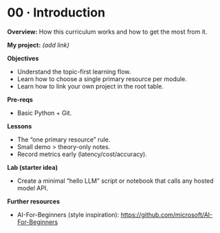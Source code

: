 # 00 · Introduction

**Overview:** How this curriculum works and how to get the most from it.

**My project:** *(add link)*

**Objectives**
- Understand the topic-first learning flow.
- Learn how to choose a single primary resource per module.
- Learn how to link your own project in the root table.

**Pre-reqs**
- Basic Python + Git.

**Lessons**
- The “one primary resource” rule.
- Small demo > theory-only notes.
- Record metrics early (latency/cost/accuracy).

**Lab (starter idea)**
- Create a minimal “hello LLM” script or notebook that calls any hosted model API.

**Further resources**
- AI-For-Beginners (style inspiration): https://github.com/microsoft/AI-For-Beginners
